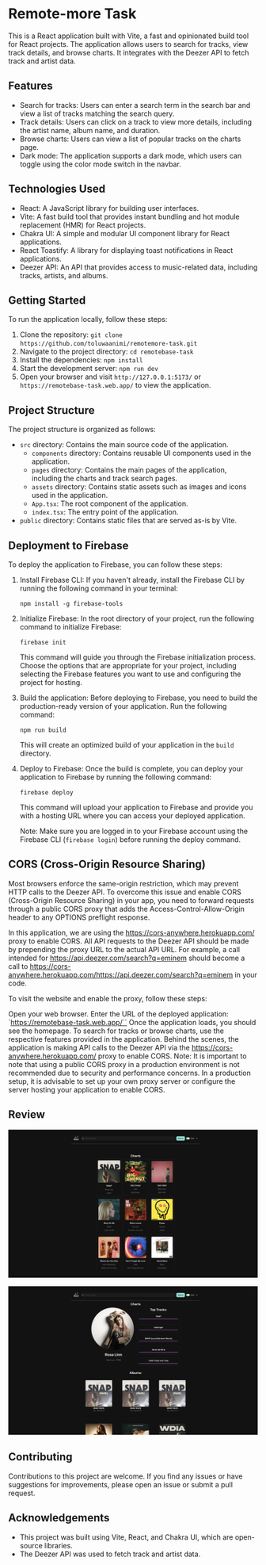 # Remote-more Task

This is a React application built with Vite, a fast and opinionated build tool for React projects. The application
allows users to search for tracks, view track details, and browse charts. It integrates with the Deezer API to fetch
track and artist data.

## Features

- Search for tracks: Users can enter a search term in the search bar and view a list of tracks matching the search
  query.
- Track details: Users can click on a track to view more details, including the artist name, album name, and duration.
- Browse charts: Users can view a list of popular tracks on the charts page.
- Dark mode: The application supports a dark mode, which users can toggle using the color mode switch in the navbar.

## Technologies Used

- React: A JavaScript library for building user interfaces.
- Vite: A fast build tool that provides instant bundling and hot module replacement (HMR) for React projects.
- Chakra UI: A simple and modular UI component library for React applications.
- React Toastify: A library for displaying toast notifications in React applications.
- Deezer API: An API that provides access to music-related data, including tracks, artists, and albums.

## Getting Started

To run the application locally, follow these steps:

1. Clone the repository: `git clone https://github.com/toluwaanimi/remotemore-task.git`
2. Navigate to the project directory: `cd remotebase-task`
3. Install the dependencies: `npm install`
4. Start the development server: `npm run dev`
5. Open your browser and visit `http://127.0.0.1:5173/` or `https://remotebase-task.web.app/` to view the application.

## Project Structure

The project structure is organized as follows:

- `src` directory: Contains the main source code of the application.
    - `components` directory: Contains reusable UI components used in the application.
    - `pages` directory: Contains the main pages of the application, including the charts and track search pages.
    - `assets` directory: Contains static assets such as images and icons used in the application.
    - `App.tsx`: The root component of the application.
    - `index.tsx`: The entry point of the application.
- `public` directory: Contains static files that are served as-is by Vite.

## Deployment to Firebase

To deploy the application to Firebase, you can follow these steps:

1. Install Firebase CLI: If you haven't already, install the Firebase CLI by running the following command in your
   terminal:

   ```
   npm install -g firebase-tools
   ```

2. Initialize Firebase: In the root directory of your project, run the following command to initialize Firebase:

   ```
   firebase init
   ```

   This command will guide you through the Firebase initialization process. Choose the options that are appropriate for
   your project, including selecting the Firebase features you want to use and configuring the project for hosting.

3. Build the application: Before deploying to Firebase, you need to build the production-ready version of your
   application. Run the following command:

   ```
   npm run build
   ```

   This will create an optimized build of your application in the `build` directory.

4. Deploy to Firebase: Once the build is complete, you can deploy your application to Firebase by running the following
   command:

   ```
   firebase deploy
   ```

   This command will upload your application to Firebase and provide you with a hosting URL where you can access your
   deployed application.

   Note: Make sure you are logged in to your Firebase account using the Firebase CLI (`firebase login`) before running
   the deploy command.

## CORS (Cross-Origin Resource Sharing)

Most browsers enforce the same-origin restriction, which may prevent HTTP calls to the Deezer API. To overcome this
issue and enable CORS (Cross-Origin Resource Sharing) in your app, you need to forward requests through a public CORS
proxy that adds the Access-Control-Allow-Origin header to any OPTIONS preflight response.

In this application, we are using the https://cors-anywhere.herokuapp.com/ proxy to enable CORS. All API requests to the
Deezer API should be made by prepending the proxy URL to the actual API URL. For example, a call intended
for https://api.deezer.com/search?q=eminem should become a call
to https://cors-anywhere.herokuapp.com/https://api.deezer.com/search?q=eminem in your code.

To visit the website and enable the proxy, follow these steps:

Open your web browser.
Enter the URL of the deployed application: `https://remotebase-task.web.app/``
Once the application loads, you should see the homepage.
To search for tracks or browse charts, use the respective features provided in the application.
Behind the scenes, the application is making API calls to the Deezer API via the https://cors-anywhere.herokuapp.com/
proxy to enable CORS.
Note: It is important to note that using a public CORS proxy in a production environment is not recommended due to
security and performance concerns. In a production setup, it is advisable to set up your own proxy server or configure
the server hosting your application to enable CORS.


## Review 
![alt text](./first.png)

![alt text](./second.png)
## Contributing

Contributions to this project are welcome. If you find any issues or have suggestions for improvements, please open an
issue or submit a pull request.

## Acknowledgements

- This project was built using Vite, React, and Chakra UI, which are open-source libraries.
- The Deezer API was used to fetch track and artist data.

